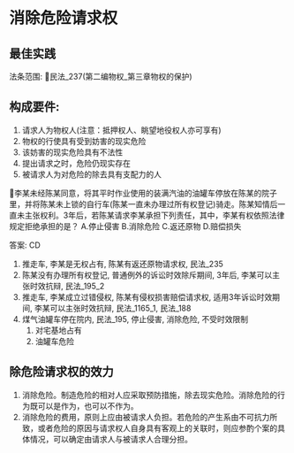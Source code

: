

# 消除危险请求权

## 最佳实践

法条范围: 🚪民法_237(第二编物权_第三章物权的保护)


## 构成要件:
1. 请求人为物权人(注意：抵押权人、眺望地役权人亦可享有)
2. 物权的行使具有受到妨害的现实危险
3. 该妨害的现实危险具有不法性
4. 提出请求之时，危险仍现实存在
5. 被请求人为对危险的除去具有支配力的人


🍐李某未经陈某同意，将其平时作业使用的装满汽油的油罐车停放在陈某的院子里，并将陈某未上锁的自行车(陈某一直未办理过所有权登记)骑走。陈某知情后一直未主张权利。3年后，若陈某请求李某承担下列责任，其中，李某有权依照法律规定拒绝承担的是？
A.停止侵害
B.消除危险
C.返还原物
D.赔偿损失

答案: CD
1. 推走车, 李某是无权占有, 陈某有返还原物请求权, 民法_235
2. 陈某没有办理所有权登记, 普通例外的诉讼时效除斥期间, 3年后, 李某可以主张时效抗辩, 民法_195_2
3. 推走车, 李某成立过错侵权, 陈某有侵权损害赔偿请求权, 适用3年诉讼时效期间, 李某可以主张时效抗辩, 民法_1165_1, 民法_188
4. 煤气油罐车停在院内, 民法_195, 停止侵害, 消除危险, 不受时效限制
    1. 对宅基地占有
    2. 油罐车危险

## 除危险请求权的效力
1. 消除危险。制造危险的相对人应采取预防措施，除去现实危险。消除危险的行为既可以是作为，也可以不作为。
2. 消除危险的费用，原则上应由被请求人负担。若危险的产生系由不可抗力所致，或者危险的原因与请求权人自身具有客观上的关联时，则应参酌个案的具体情况，可以确定由请求人与被请求人合理分担。
